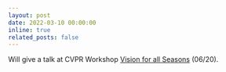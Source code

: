 ```yaml
---
layout: post
date: 2022-03-10 00:00:00
inline: true
related_posts: false
---
```


Will give a talk at CVPR Workshop <a href="https://vision4allseason.net/" rel="noopener" target="blank">Vision for all Seasons</a> (06/20).
